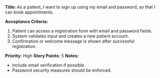**Title:**
As a patient, I want to sign up using my email and password, so that I can book appointments.

**Acceptance Criteria:**
1. Patient can access a registration form with email and password fields.
2. System validates input and creates a new patient account.
3. Confirmation or welcome message is shown after successful registration.

**Priority:** High
**Story Points:** 5
**Notes:**
- Include email verification if possible.
- Password security measures should be enforced.